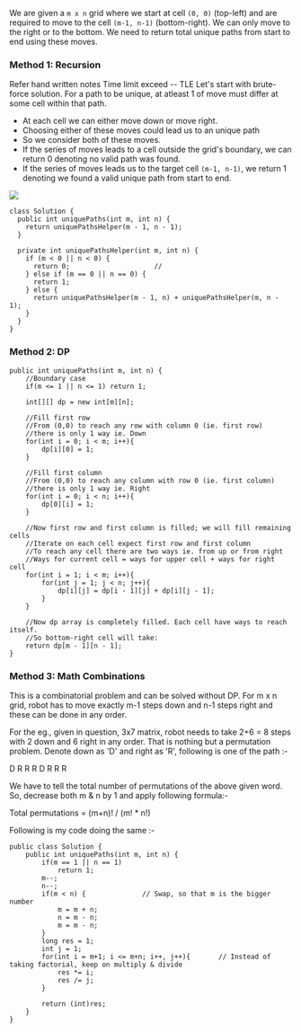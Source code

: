 We are given a `m x n` grid where we start at cell `(0, 0)` (top-left) and are required to move to the cell `(m-1, n-1)` (bottom-right). We can only move to the right or to the bottom. We need to return total unique paths from start to end using these moves.

### Method 1: Recursion 
Refer hand written notes
Time limit exceed -- TLE 
Let's start with brute-force solution. For a path to be unique, at atleast 1 of move must differ at some cell within that path.

-   At each cell we can either move down or move right.
-   Choosing either of these moves could lead us to an unique path
-   So we consider both of these moves.
-   If the series of moves leads to a cell outside the grid's boundary, we can return 0 denoting no valid path was found.
-   If the series of moves leads us to the target cell `(m-1, n-1)`, we return 1 denoting we found a valid unique path from start to end.

![](https://assets.leetcode.com/users/images/d974e3c6-3aca-4652-9811-d5505d963526_1637119284.4824865.png)
```
class Solution {
  public int uniquePaths(int m, int n) {
    return uniquePathsHelper(m - 1, n - 1);
  }
  
  private int uniquePathsHelper(int m, int n) {
    if (m < 0 || n < 0) {
      return 0;                     //
    } else if (m == 0 || n == 0) {
      return 1;
    } else {
      return uniquePathsHelper(m - 1, n) + uniquePathsHelper(m, n - 1);
    }
  }
}
```



### Method 2: DP 

```
public int uniquePaths(int m, int n) {
    //Boundary case
    if(m <= 1 || n <= 1) return 1;
    
    int[][] dp = new int[m][n];
    
    //Fill first row
    //From (0,0) to reach any row with column 0 (ie. first row) 
    //there is only 1 way ie. Down
    for(int i = 0; i < m; i++){
        dp[i][0] = 1;
    }
    
    //Fill first column
    //From (0,0) to reach any column with row 0 (ie. first column) 
    //there is only 1 way ie. Right
    for(int i = 0; i < n; i++){
        dp[0][i] = 1;
    }
    
    //Now first row and first column is filled; we will fill remaining cells
    //Iterate on each cell expect first row and first column
    //To reach any cell there are two ways ie. from up or from right
    //Ways for current cell = ways for upper cell + ways for right cell
    for(int i = 1; i < m; i++){
        for(int j = 1; j < n; j++){
            dp[i][j] = dp[i - 1][j] + dp[i][j - 1];
        }
    }
    
    //Now dp array is completely filled. Each cell have ways to reach itself.
    //So bottom-right cell will take:
    return dp[m - 1][n - 1];
}
```
### Method 3: Math Combinations
This is a combinatorial problem and can be solved without DP. For m x n grid, robot has to move exactly m-1 steps down and n-1 steps right and these can be done in any order.

For the eg., given in question, 3x7 matrix, robot needs to take 2+6 = 8 steps with 2 down and 6 right in any order. That is nothing but a permutation problem. Denote down as 'D' and right as 'R', following is one of the path :-

D R R R D R R R

We have to tell the total number of permutations of the above given word. So, decrease both m & n by 1 and apply following formula:-

Total permutations = (m+n)! / (m! * n!)

Following is my code doing the same :-

```
public class Solution {
    public int uniquePaths(int m, int n) {
        if(m == 1 || n == 1)
            return 1;
        m--;
        n--;
        if(m < n) {              // Swap, so that m is the bigger number
            m = m + n;
            n = m - n;
            m = m - n;
        }
        long res = 1;
        int j = 1;
        for(int i = m+1; i <= m+n; i++, j++){       // Instead of taking factorial, keep on multiply & divide
            res *= i;
            res /= j;
        }
            
        return (int)res;
    }
}
```